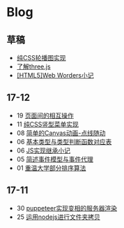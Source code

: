 # Blog
## 草稿
* [纯CSS轮播图实现](./CSS/纯CSS轮播图实现.md)
* [了解three.js](./canvas/three.js.md)
* [[HTML5]Web Worders小记](./JS/WebWorkers.md)
## 17-12
* 19 [页面间的相互操作](./JS/页面间的相互操作.md)
* 11 [纯CSS竖型菜单实现](./CSS/纯CSS竖型菜单实现.md)
* 08 [简单的Canvas动画-点线随动](./canvas/点线随动.md)
* 06 [基本类型与类型判断函数对应表](./JS/浅拷贝与深拷贝.md?#L154)
* 06 [JS实现继承小记](./JS/JS实现继承.md)
* 05 [简述事件模型与事件代理](./JS/事件模型与事件代理.md)
* 01 [重温大学部分排序算法](./算法/sort.md)
## 17-11
* 30 [puppeteer实现变相的服务器渲染](./nodejs/puppeteer.md)
* 25 [运用nodejs进行文件夹拷贝](./nodejs/nodejs文件夹拷贝.md)